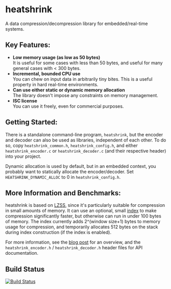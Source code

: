 # heatshrink

A data compression/decompression library for embedded/real-time systems.

## Key Features:

- **Low memory usage (as low as 50 bytes)**      
    It is useful for some cases with less than 50 bytes, and useful
    for many general cases with < 300 bytes.
- **Incremental, bounded CPU use**  
    You can chew on input data in arbitrarily tiny bites.
    This is a useful property in hard real-time environments.
- **Can use either static or dynamic memory allocation**      
    The library doesn't impose any constraints on memory management.
- **ISC license**      
    You can use it freely, even for commercial purposes.

## Getting Started:

There is a standalone command-line program, `heatshrink`, but the
encoder and decoder can also be used as libraries, independent of each
other. To do so, copy `heatshrink_common.h`, `heatshrink_config.h`, and
either `heatshrink_encoder.c` or `heatshrink_decoder.c` (and their
respective header) into your project.

Dynamic allocation is used by default, but in an embedded context, you
probably want to statically allocate the encoder/decoder. Set
`HEATSHRINK_DYNAMIC_ALLOC` to 0 in `heatshrink_config.h`.

## More Information and Benchmarks:

heatshrink is based on [LZSS], since it's particularly suitable for
compression in small amounts of memory. It can use an optional, small
[index] to make compression significantly faster, but otherwise can run
in under 100 bytes of memory. The index currently adds 2^(window size+1)
bytes to memory usage for compression, and temporarily allocates 512
bytes on the stack during index construction (if the index is enabled).

For more information, see the [blog post] for an overview, and the
`heatshrink_encoder.h` / `heatshrink_decoder.h` header files for API
documentation.

[blog post]: http://spin.atomicobject.com/2013/03/14/heatshrink-embedded-data-compression/
[index]: http://spin.atomicobject.com/2014/01/13/lightweight-indexing-for-embedded-systems/
[LZSS]: http://en.wikipedia.org/wiki/Lempel-Ziv-Storer-Szymanski

## Build Status

  [![Build Status](https://travis-ci.org/atomicobject/heatshrink.png)](http://travis-ci.org/atomicobject/heatshrink)
